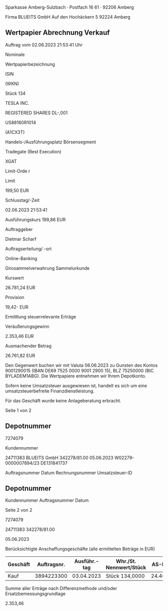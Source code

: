 <!-- image -->

Sparkasse Amberg-Sulzbach · Postfach 16 61 · 92206 Amberg

Firma BLUEITS GmbH Auf den Hochäckern 5 92224 Amberg

## Wertpapier Abrechnung Verkauf

Auftrag vom 02.06.2023 21:53:41 Uhr

Nominale

Wertpapierbezeichnung

ISIN

(WKN)

Stück 134

TESLA INC.

REGISTERED SHARES DL-,001

US88160R1014

(A1CX3T)

Handels-/Ausführungsplatz Börsensegment

Tradegate (Best Execution)

XGAT

Limit-Orde r

Limit

199,50 EUR

Schlusstag/-Zeit

02.06.2023 21:53:41

Ausführungskurs 199,86 EUR

Auftraggeber

Dietmar Scharf

Auftragserteilung/ -ort

Online-Banking

Girosammelverwahrung Sammelurkunde

Kurswert

26.781,24 EUR

Provision

19,42- EUR

Ermittlung steuerrelevante Erträge

Veräußerungsgewinn

2.353,46 EUR

Ausmachender Betrag

26.761,82 EUR

Den Gegenwert buchen wir mit Valuta 06.06.2023 zu Gunsten des Kontos 9001290015 (IBAN DE69 7525 0000 9001 2900 15), BLZ 75250000 (BIC BYLADEM1ABG). Die Wertpapiere entnehmen wir Ihrem Depotkonto.

Sofern keine Umsatzsteuer ausgewiesen ist, handelt es sich um eine umsatzsteuerbefreite Finanzdienstleistung.

Für das Geschäft wurde keine Anlageberatung erbracht.

Seite 1 von 2

## Depotnummer

7274079

Kundennummer

24711383 BLUEITS GmbH 342278/81.00 05.06.2023 W02279-0000007894/23 DE131841737

Auftragsnummer Datum Rechnungsnummer Umsatzsteuer-ID

<!-- image -->

## Depotnummer

Kundennummer Auftragsnummer Datum

Seite 2 von 2

7274079

24711383 342278/81.00

05.06.2023

Berücksichtigte Anschaffungsgeschäfte (alle ermittelten Beträge in EUR)

| Geschäft   |   Auftragsnr. | Ausführ.-tag   | Whr./St. Nennwert/Stück   | AS-Kosten   | Erlös     | ant. Ergebnis   |     |
|------------|---------------|----------------|---------------------------|-------------|-----------|-----------------|-----|
| Kauf       |    3894223300 | 03.04.2023     | Stück 134,0000            | 24.408,36-  | 26.761,82 | 2.353,46        | (D) |

Summe aller Erträge nach Differenzmethode und/oder Ersatzbemessungsgrundlage

2.353,46